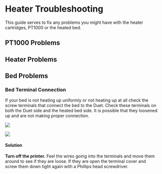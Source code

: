 # Heater Troubleshooting

This guide serves to fix any problems you might have with the heater cartridges, PT1000 or the heated bed.

## PT1000 Problems

## Heater Problems

## Bed Problems

### Bed Terminal Connection

If your bed is not heating up uniformly or not heating up at all check the screw terminals that connect the bed to the Duet. Check these terminals on both the Duet side and the heated bed side. It is possible that they loosened up and are not making proper connection.

![](../.gitbook/assets/heatedbedterminals.jpg)

![](../.gitbook/assets/duetheatedbedterminals.jpg)

#### Solution

**Turn off the printer.** Feel the wires going into the terminals and move them around to see if they are loose. If they are open the terminal cover and screw them down tight again with a Phillips head screwdriver.

